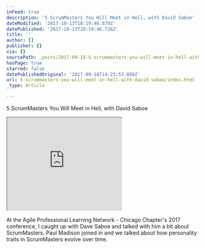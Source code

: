 ```yaml
---
inFeed: true
description: '5 ScrumMasters You Will Meet in Hell, with David Saboe'
dateModified: '2017-10-13T18:19:46.079Z'
datePublished: '2017-10-13T18:19:46.726Z'
title: ''
author: []
publisher: {}
via: {}
sourcePath: _posts/2017-09-18-5-scrummasters-you-will-meet-in-hell-with-david-saboe.md
hasPage: true
starred: false
datePublishedOriginal: '2017-09-18T14:25:53.889Z'
url: 5-scrummasters-you-will-meet-in-hell-with-david-saboe/index.html
_type: Article

---
```

5 ScrumMasters You Will Meet in Hell, with David Saboe

<iframe src="https://the-grid.github.io/ed-userhtml/?g=eJxlkNFuwzAIRX_F8ntLpC3ZNDX9lcmOaY2KIbIdZdnXz2nfsje4B3EEF7pll9CUujGO1msOmL-MqKA1JU-jBYg1cX-a2W2Yz0y-bHKeNAEmjwFwpqIBgQL0H33XDZ8Qke6xwtvQwUqhRhjeO6gRE0KpToLL4ZRICNxSm-ingmjjS_LiiGHD8iS7cSdzRlYX9lL024W2kcreBco4VVIB76bH2taCNS_5aJvdmqd-tM3frpmyMpPcRytqjXHMut4W5gYQxazoH1SPadLfY6T_ZsohuV7g9dfrH1CJgDQ" height="244" style=""></iframe>

At the Agile Professional Learning Network - Chicago Chapter's 2017 conference, I caught up with Dave Saboe and talked with him a bit about ScrumMasters. Paul Madison joined in and we talked about how personality traits in ScrumMasters evolve over time.
